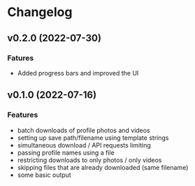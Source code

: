 # Changelog

## v0.2.0 (2022-07-30)

### Fatures

 - Added progress bars and improved the UI

## v0.1.0 (2022-07-16)

### Features

- batch downloads of profile photos and videos
- setting up save path/filename using template strings
- simultaneous download / API requests limiting
- passing profile names using a file
- restricting downloads to only photos / only videos
- skipping files that are already downloaded (same filename)
- some basic output
